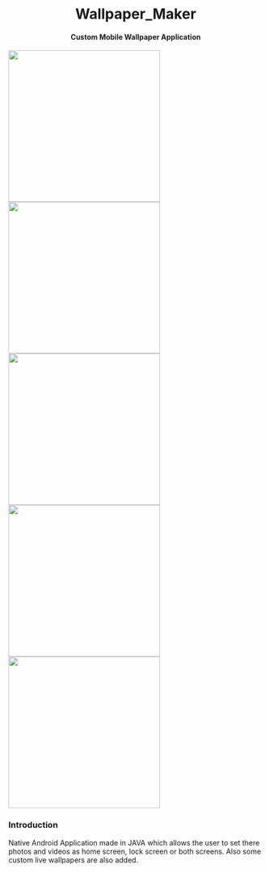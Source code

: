 <h1 align="center"><b>Wallpaper_Maker</b></h1>
<h4 align="center">Custom Mobile Wallpaper Application</h4>

<div class="row">
  <div class="column">
 <img src='https://github.com/iamgauravn/Wallpaper_Maker/assets/80909649/fc5294d5-3f93-4d68-9ef6-aabe08a7013b' height='300'>
  </div>
  <div class="column">
    <img src='https://github.com/iamgauravn/Wallpaper_Maker/assets/80909649/1184c63a-31d1-4047-8d64-27dc882d7b09' height='300'>
  </div>
  <div class="column">
<img src='https://github.com/iamgauravn/Wallpaper_Maker/assets/80909649/c992de10-266d-4f2e-815c-32f685b8d135' height='300'>
  </div>
</div>


<div class="row">
  <div class="column">
<img src='https://github.com/iamgauravn/Wallpaper_Maker/assets/80909649/dc52c2ce-53c0-4080-8aea-2089ea0832e7' height='300'>
  </div>
  <div class="column">
  <img src='https://github.com/iamgauravn/Wallpaper_Maker/assets/80909649/abf1692f-e283-4ef9-9e1b-4bc5e1176046' height='300'>
  </div>
</div>


<h3> Introduction </h3>

Native Android Application made in JAVA which allows the user to set there photos and videos as home screen, lock screen or both screens.
Also some custom live wallpapers are also added.
